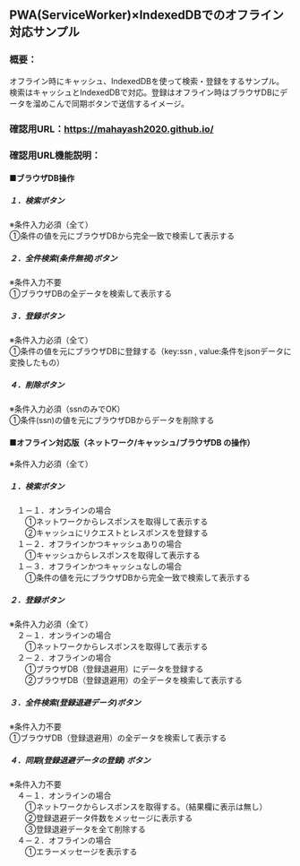 ## PWA(ServiceWorker)×IndexedDBでのオフライン対応サンプル  
### 概要：  
オフライン時にキャッシュ、IndexedDBを使って検索・登録をするサンプル。  
検索はキャッシュとIndexedDBで対応。登録はオフライン時はブラウザDBにデータを溜めこんで同期ボタンで送信するイメージ。  

### 確認用URL：https://mahayash2020.github.io/

### 確認用URL機能説明：  
#### ■ブラウザDB操作  
##### １．検索ボタン  
※条件入力必須（全て）  
①条件の値を元にブラウザDBから完全一致で検索して表示する  

##### ２．全件検索(条件無視)ボタン  
※条件入力不要  
①ブラウザDBの全データを検索して表示する  

##### ３．登録ボタン  
※条件入力必須（全て）  
①条件の値を元にブラウザDBに登録する（key:ssn , value:条件をjsonデータに変換したもの）  

##### ４．削除ボタン  
※条件入力必須（ssnのみでOK）  
①条件(ssn)の値を元にブラウザDBからデータを削除する  

#### ■オフライン対応版（ネットワーク/キャッシュ/ブラウザDB の操作）  
※条件入力必須（全て）  
##### １．検索ボタン  
　１－１．オンラインの場合  
　　①ネットワークからレスポンスを取得して表示する  
　　②キャッシュにリクエストとレスポンスを登録する  
　１－２．オフラインかつキャッシュありの場合  
　　①キャッシュからレスポンスを取得して表示する  
　１－３．オフラインかつキャッシュなしの場合  
　　①条件の値を元にブラウザDBから完全一致で検索して表示する  

##### ２．登録ボタン  
※条件入力必須（全て）  
　２－１．オンラインの場合  
　　①ネットワークからレスポンスを取得して表示する  
　２－２．オフラインの場合  
　　①ブラウザDB（登録退避用）にデータを登録する  
　　②ブラウザDB（登録退避用）の全データを検索して表示する  

##### ３．全件検索(登録退避データ)ボタン  
※条件入力不要  
①ブラウザDB（登録退避用）の全データを検索して表示する  

##### ４．同期(登録退避データの登録) ボタン  
※条件入力不要  
　４－１．オンラインの場合  
　　①ネットワークからレスポンスを取得する。（結果欄に表示は無し）  
　　②登録退避データ件数をメッセージに表示する  
　　③登録退避データを全て削除する  
　４－２．オフラインの場合  
　　①エラーメッセージを表示する  
